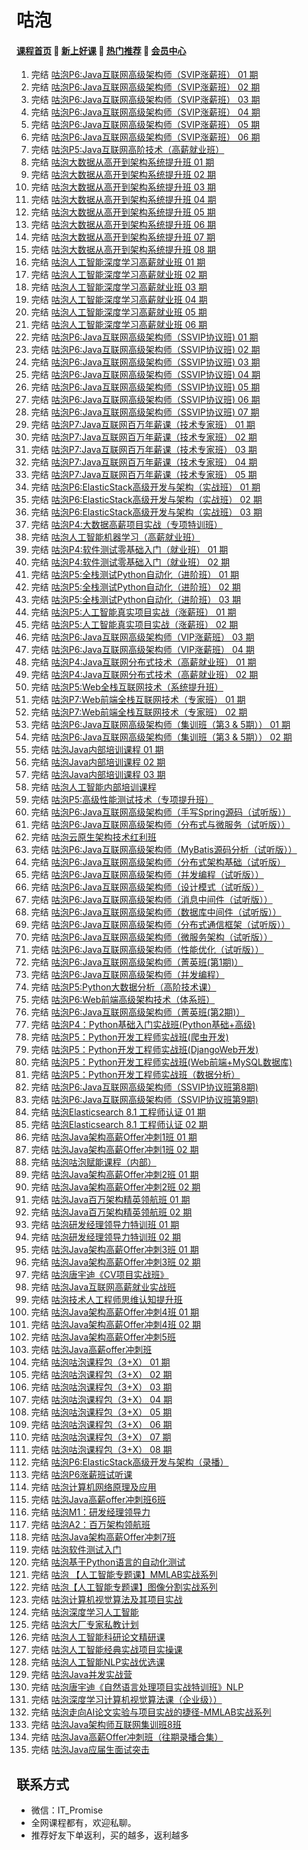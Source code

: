# 咕泡

#### [**课程首页**](../../README.md) 💖 [**新上好课**](./xshk.md) 💖 [**热门推荐**](./rmtj.md) 💖 [**会员中心**](./vip.md)

1. 完结 [咕泡P6:Java互联网高级架构师（SVIP涨薪班） 01 期](https://ke.gupaoedu.cn/course/vip/288)
2. 完结 [咕泡P6:Java互联网高级架构师（SVIP涨薪班） 02 期](https://ke.gupaoedu.cn/course/vip/288)
3. 完结 [咕泡P6:Java互联网高级架构师（SVIP涨薪班） 03 期](https://ke.gupaoedu.cn/course/vip/288)
4. 完结 [咕泡P6:Java互联网高级架构师（SVIP涨薪班） 04 期](https://ke.gupaoedu.cn/course/vip/288)
5. 完结 [咕泡P6:Java互联网高级架构师（SVIP涨薪班） 05 期](https://ke.gupaoedu.cn/course/vip/288)
6. 完结 [咕泡P6:Java互联网高级架构师（SVIP涨薪班） 06 期](https://ke.gupaoedu.cn/course/vip/288)
7. 完结 [咕泡P5:Java互联网高阶技术（高薪就业班）](https://ke.gupaoedu.cn/course/vip/292)
8. 完结 [咕泡大数据从高开到架构系统提升班 01 期](https://ke.gupaoedu.cn/course/vip/293)
9. 完结 [咕泡大数据从高开到架构系统提升班 02 期](https://ke.gupaoedu.cn/course/vip/293)
10. 完结 [咕泡大数据从高开到架构系统提升班 03 期](https://ke.gupaoedu.cn/course/vip/293)
11. 完结 [咕泡大数据从高开到架构系统提升班 04 期](https://ke.gupaoedu.cn/course/vip/293)
12. 完结 [咕泡大数据从高开到架构系统提升班 05 期](https://ke.gupaoedu.cn/course/vip/293)
13. 完结 [咕泡大数据从高开到架构系统提升班 06 期](https://ke.gupaoedu.cn/course/vip/293)
14. 完结 [咕泡大数据从高开到架构系统提升班 07 期](https://ke.gupaoedu.cn/course/vip/293)
15. 完结 [咕泡大数据从高开到架构系统提升班 08 期](https://ke.gupaoedu.cn/course/vip/293)
16. 完结 [咕泡人工智能深度学习高薪就业班 01 期](https://ke.gupaoedu.cn/course/vip/294)
17. 完结 [咕泡人工智能深度学习高薪就业班 02 期](https://ke.gupaoedu.cn/course/vip/294)
18. 完结 [咕泡人工智能深度学习高薪就业班 03 期](https://ke.gupaoedu.cn/course/vip/294)
19. 完结 [咕泡人工智能深度学习高薪就业班 04 期](https://ke.gupaoedu.cn/course/vip/294)
20. 完结 [咕泡人工智能深度学习高薪就业班 05 期](https://ke.gupaoedu.cn/course/vip/294)
21. 完结 [咕泡人工智能深度学习高薪就业班 06 期](https://ke.gupaoedu.cn/course/vip/294)
22. 完结 [咕泡P6:Java互联网高级架构师（SSVIP协议班) 01 期](https://ke.gupaoedu.cn/course/vip/297)
23. 完结 [咕泡P6:Java互联网高级架构师（SSVIP协议班) 02 期](https://ke.gupaoedu.cn/course/vip/297)
24. 完结 [咕泡P6:Java互联网高级架构师（SSVIP协议班) 03 期](https://ke.gupaoedu.cn/course/vip/297)
25. 完结 [咕泡P6:Java互联网高级架构师（SSVIP协议班) 04 期](https://ke.gupaoedu.cn/course/vip/297)
26. 完结 [咕泡P6:Java互联网高级架构师（SSVIP协议班) 05 期](https://ke.gupaoedu.cn/course/vip/297)
27. 完结 [咕泡P6:Java互联网高级架构师（SSVIP协议班) 06 期](https://ke.gupaoedu.cn/course/vip/297)
28. 完结 [咕泡P6:Java互联网高级架构师（SSVIP协议班) 07 期](https://ke.gupaoedu.cn/course/vip/297)
29. 完结 [咕泡P7:Java互联网百万年薪课（技术专家班） 01 期](https://ke.gupaoedu.cn/course/vip/1000)
30. 完结 [咕泡P7:Java互联网百万年薪课（技术专家班） 02 期](https://ke.gupaoedu.cn/course/vip/1000)
31. 完结 [咕泡P7:Java互联网百万年薪课（技术专家班） 03 期](https://ke.gupaoedu.cn/course/vip/1000)
32. 完结 [咕泡P7:Java互联网百万年薪课（技术专家班） 04 期](https://ke.gupaoedu.cn/course/vip/1000)
33. 完结 [咕泡P7:Java互联网百万年薪课（技术专家班） 05 期](https://ke.gupaoedu.cn/course/vip/1000)
34. 完结 [咕泡P6:ElasticStack高级开发与架构（实战班） 01 期](https://ke.gupaoedu.cn/course/vip/1002)
35. 完结 [咕泡P6:ElasticStack高级开发与架构（实战班） 02 期](https://ke.gupaoedu.cn/course/vip/1002)
36. 完结 [咕泡P6:ElasticStack高级开发与架构（实战班） 03 期](https://ke.gupaoedu.cn/course/vip/1002)
37. 完结 [咕泡P4:大数据高薪项目实战（专项特训班）](https://ke.gupaoedu.cn/course/vip/1004)
38. 完结 [咕泡人工智能机器学习（高薪就业班）](https://ke.gupaoedu.cn/course/vip/1007)
39. 完结 [咕泡P4:软件测试零基础入门（就业班） 01 期](https://ke.gupaoedu.cn/course/vip/1008)
40. 完结 [咕泡P4:软件测试零基础入门（就业班） 02 期](https://ke.gupaoedu.cn/course/vip/1008)
41. 完结 [咕泡P5:全栈测试Python自动化（进阶班） 01 期](https://ke.gupaoedu.cn/course/vip/1010)
42. 完结 [咕泡P5:全栈测试Python自动化（进阶班） 02 期](https://ke.gupaoedu.cn/course/vip/1010)
43. 完结 [咕泡P5:全栈测试Python自动化（进阶班） 03 期](https://ke.gupaoedu.cn/course/vip/1010)
44. 完结 [咕泡P5:人工智能真实项目实战（涨薪班） 01 期](https://ke.gupaoedu.cn/course/vip/1013)
45. 完结 [咕泡P5:人工智能真实项目实战（涨薪班） 02 期](https://ke.gupaoedu.cn/course/vip/1013)
46. 完结 [咕泡P6:Java互联网高级架构师（VIP涨薪班） 03 期](https://ke.gupaoedu.cn/course/vip/1042)
47. 完结 [咕泡P6:Java互联网高级架构师（VIP涨薪班） 04 期](https://ke.gupaoedu.cn/course/vip/1042)
48. 完结 [咕泡P4:Java互联网分布式技术（高薪就业班） 01 期](https://ke.gupaoedu.cn/course/vip/1048)
49. 完结 [咕泡P4:Java互联网分布式技术（高薪就业班） 02 期](https://ke.gupaoedu.cn/course/vip/1048)
50. 完结 [咕泡P5:Web全栈互联网技术（系统提升班）](https://ke.gupaoedu.cn/course/vip/1072)
51. 完结 [咕泡P7:Web前端全栈互联网技术（专家班） 01 期](https://ke.gupaoedu.cn/course/vip/1095)
52. 完结 [咕泡P7:Web前端全栈互联网技术（专家班） 02 期](https://ke.gupaoedu.cn/course/vip/1095)
53. 完结 [咕泡P6:Java互联网高级架构师（集训班（第3 & 5期）） 01 期](https://ke.gupaoedu.cn/course/vip/1099)
54. 完结 [咕泡P6:Java互联网高级架构师（集训班（第3 & 5期）） 02 期](https://ke.gupaoedu.cn/course/vip/1099)
55. 完结 [咕泡Java内部培训课程 01 期](https://ke.gupaoedu.cn/course/vip/1117)
56. 完结 [咕泡Java内部培训课程 02 期](https://ke.gupaoedu.cn/course/vip/1117)
57. 完结 [咕泡Java内部培训课程 03 期](https://ke.gupaoedu.cn/course/vip/1117)
58. 完结 [咕泡人工智能内部培训课程](https://ke.gupaoedu.cn/course/vip/1128)
59. 完结 [咕泡P5:高级性能测试技术（专项提升班）](https://ke.gupaoedu.cn/course/vip/1132)
60. 完结 [咕泡P6:Java互联网高级架构师（手写Spring源码（试听版））](https://ke.gupaoedu.cn/course/vip/1230)
61. 完结 [咕泡P6:Java互联网高级架构师（分布式与微服务（试听版））](https://ke.gupaoedu.cn/course/vip/1231)
62. 完结 [咕泡云原生架构技术红利班](https://ke.gupaoedu.cn/course/vip/1240)
63. 完结 [咕泡P6:Java互联网高级架构师（MyBatis源码分析（试听版））](https://ke.gupaoedu.cn/course/vip/1242)
64. 完结 [咕泡P6:Java互联网高级架构师（分布式架构基础（试听版）](https://ke.gupaoedu.cn/course/vip/1243)
65. 完结 [咕泡P6:Java互联网高级架构师（并发编程（试听版））](https://ke.gupaoedu.cn/course/vip/1244)
66. 完结 [咕泡P6:Java互联网高级架构师（设计模式（试听版））](https://ke.gupaoedu.cn/course/vip/1248)
67. 完结 [咕泡P6:Java互联网高级架构师（消息中间件（试听版））](https://ke.gupaoedu.cn/course/vip/1250)
68. 完结 [咕泡P6:Java互联网高级架构师（数据库中间件（试听版））](https://ke.gupaoedu.cn/course/vip/1251)
69. 完结 [咕泡P6:Java互联网高级架构师（分布式通信框架（试听版））](https://ke.gupaoedu.cn/course/vip/1252)
70. 完结 [咕泡P6:Java互联网高级架构师（微服务架构（试听版））](https://ke.gupaoedu.cn/course/vip/1253)
71. 完结 [咕泡P6:Java互联网高级架构师（性能优化（试听版））](https://ke.gupaoedu.cn/course/vip/1254)
72. 完结 [咕泡P6:Java互联网高级架构师（菁英班(第1期)）](https://ke.gupaoedu.cn/course/vip/1281)
73. 完结 [咕泡P6:Java互联网高级架构师（并发编程）](https://ke.gupaoedu.cn/course/vip/1289)
74. 完结 [咕泡P5:Python大数据分析（高阶技术课）](https://ke.gupaoedu.cn/course/vip/1298)
75. 完结 [咕泡P6:Web前端高级架构技术（体系班）](https://ke.gupaoedu.cn/course/vip/1299)
76. 完结 [咕泡P6:Java互联网高级架构师（菁英班(第2期)）](https://ke.gupaoedu.cn/course/vip/1300)
77. 完结 [咕泡P4：Python基础入门实战班(Python基础+高级)](https://ke.gupaoedu.cn/course/vip/1337)
78. 完结 [咕泡P5：Python开发工程师实战班(爬虫开发)](https://ke.gupaoedu.cn/course/vip/1338)
79. 完结 [咕泡P5：Python开发工程师实战班(DjangoWeb开发)](https://ke.gupaoedu.cn/course/vip/1339)
80. 完结 [咕泡P5：Python开发工程师实战班(Web前端+MySQL数据库)](https://ke.gupaoedu.cn/course/vip/1340)
81. 完结 [咕泡P5：Python开发工程师实战班（数据分析）](https://ke.gupaoedu.cn/course/vip/1343)
82. 完结 [咕泡P6:Java互联网高级架构师（SSVIP协议班第8期)](https://ke.gupaoedu.cn/course/vip/1356)
83. 完结 [咕泡P6:Java互联网高级架构师（SSVIP协议班第9期)](https://ke.gupaoedu.cn/course/vip/1378)
84. 完结 [咕泡Elasticsearch 8.1 工程师认证 01 期](https://ke.gupaoedu.cn/course/vip/1387)
85. 完结 [咕泡Elasticsearch 8.1 工程师认证 02 期](https://ke.gupaoedu.cn/course/vip/1387)
86. 完结 [咕泡Java架构高薪Offer冲刺1班 01 期](https://ke.gupaoedu.cn/course/vip/1430)
87. 完结 [咕泡Java架构高薪Offer冲刺1班 02 期](https://ke.gupaoedu.cn/course/vip/1430)
88. 完结 [咕泡咕泡赋能课程（内部）](https://ke.gupaoedu.cn/course/vip/1445)
89. 完结 [咕泡Java架构高薪Offer冲刺2班 01 期](https://ke.gupaoedu.cn/course/vip/1482)
90. 完结 [咕泡Java架构高薪Offer冲刺2班 02 期](https://ke.gupaoedu.cn/course/vip/1482)
91. 完结 [咕泡Java百万架构精英领航班 01 期](https://ke.gupaoedu.cn/course/vip/1508)
92. 完结 [咕泡Java百万架构精英领航班 02 期](https://ke.gupaoedu.cn/course/vip/1508)
93. 完结 [咕泡研发经理领导力特训班 01 期](https://ke.gupaoedu.cn/course/vip/1509)
94. 完结 [咕泡研发经理领导力特训班 02 期](https://ke.gupaoedu.cn/course/vip/1509)
95. 完结 [咕泡Java架构高薪Offer冲刺3班 01 期](https://ke.gupaoedu.cn/course/vip/1520)
96. 完结 [咕泡Java架构高薪Offer冲刺3班 02 期](https://ke.gupaoedu.cn/course/vip/1520)
97. 完结 [咕泡唐宇迪《CV项目实战班》](https://ke.gupaoedu.cn/course/vip/1531)
98. 完结 [咕泡Java互联网高薪就业实战班](https://ke.gupaoedu.cn/course/vip/1544)
99. 完结 [咕泡技术人工程师思维认知提升班](https://ke.gupaoedu.cn/course/vip/1545)
100. 完结 [咕泡Java架构高薪Offer冲刺4班 01 期](https://ke.gupaoedu.cn/course/vip/1547)
101. 完结 [咕泡Java架构高薪Offer冲刺4班 02 期](https://ke.gupaoedu.cn/course/vip/1547)
102. 完结 [咕泡Java架构高薪Offer冲刺5班](https://ke.gupaoedu.cn/course/vip/1585)
103. 完结 [咕泡Java高薪offer冲刺班](https://ke.gupaoedu.cn/course/vip/1586)
104. 完结 [咕泡咕泡课程包（3+X） 01 期](https://ke.gupaoedu.cn/course/vip/1607)
105. 完结 [咕泡咕泡课程包（3+X） 02 期](https://ke.gupaoedu.cn/course/vip/1607)
106. 完结 [咕泡咕泡课程包（3+X） 03 期](https://ke.gupaoedu.cn/course/vip/1607)
107. 完结 [咕泡咕泡课程包（3+X） 04 期](https://ke.gupaoedu.cn/course/vip/1607)
108. 完结 [咕泡咕泡课程包（3+X） 05 期](https://ke.gupaoedu.cn/course/vip/1607)
109. 完结 [咕泡咕泡课程包（3+X） 06 期](https://ke.gupaoedu.cn/course/vip/1607)
110. 完结 [咕泡咕泡课程包（3+X） 07 期](https://ke.gupaoedu.cn/course/vip/1607)
111. 完结 [咕泡咕泡课程包（3+X） 08 期](https://ke.gupaoedu.cn/course/vip/1607)
112. 完结 [咕泡P6:ElasticStack高级开发与架构（录播）](https://ke.gupaoedu.cn/course/vip/1616)
113. 完结 [咕泡P6涨薪班试听课](https://ke.gupaoedu.cn/course/vip/1675)
114. 完结 [咕泡计算机网络原理及应用](https://ke.gupaoedu.cn/course/vip/1720)
115. 完结 [咕泡Java高薪offer冲刺班6班](https://ke.gupaoedu.cn/course/vip/1729)
116. 完结 [咕泡M1：研发经理领导力](https://ke.gupaoedu.cn/course/vip/1776)
117. 完结 [咕泡A2：百万架构领航班](https://ke.gupaoedu.cn/course/vip/1777)
118. 完结 [咕泡Java架构高薪Offer冲刺7班](https://ke.gupaoedu.cn/course/vip/1802)
119. 完结 [咕泡软件测试入门](https://ke.gupaoedu.cn/course/vip/1809)
120. 完结 [咕泡基于Python语言的自动化测试](https://ke.gupaoedu.cn/course/vip/1810)
121. 完结 [咕泡 【人工智能专题课】MMLAB实战系列](https://ke.gupaoedu.cn/course/vip/1824)
122. 完结 [咕泡【人工智能专题课】图像分割实战系列](https://ke.gupaoedu.cn/course/vip/1825)
123. 完结 [咕泡计算机视觉算法及其项目实战](https://ke.gupaoedu.cn/course/vip/1826)
124. 完结 [咕泡深度学习人工智能](https://ke.gupaoedu.cn/course/vip/1831)
125. 完结 [咕泡大厂专家私教计划](https://ke.gupaoedu.cn/course/vip/1837)
126. 完结 [咕泡人工智能科研论文精研课](https://ke.gupaoedu.cn/course/vip/1839)
127. 完结 [咕泡人工智能经典实战项目实操课](https://ke.gupaoedu.cn/course/vip/1840)
128. 完结 [咕泡人工智能NLP实战优选课](https://ke.gupaoedu.cn/course/vip/1842)
129. 完结 [咕泡Java并发实战营](https://ke.gupaoedu.cn/course/vip/1848)
130. 完结 [咕泡唐宇迪《自然语言处理项目实战特训班》NLP](https://ke.gupaoedu.cn/course/vip/1852)
131. 完结 [咕泡深度学习计算机视觉算法课（企业级））](https://ke.gupaoedu.cn/course/vip/1859)
132. 完结 [咕泡⾛向AI论⽂实验与项⽬实战的捷径-MMLAB实战系列](https://ke.gupaoedu.cn/course/vip/1863)
133. 完结 [咕泡Java架构师互联网集训班8班](https://ke.gupaoedu.cn/course/vip/1868)
134. 完结 [咕泡Java高薪Offer冲刺班（往期录播合集）](https://ke.gupaoedu.cn/course/vip/1873)
135. 完结 [咕泡Java应届生面试突击](https://ke.gupaoedu.cn/course/vip/1877)

## **联系方式**
-  微信：IT_Promise
-  全网课程都有，欢迎私聊。
-  推荐好友下单返利，买的越多，返利越多